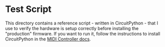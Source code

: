 # Test Script
This directory contains a reference script - written in CircuitPython - that I use to verify the hardware is setup correctly before installing the "production" firmware. If you want to run it, follow the instructions to install CircuitPython in the [MIDI Controller docs](../midi_controller/README.md#installation).